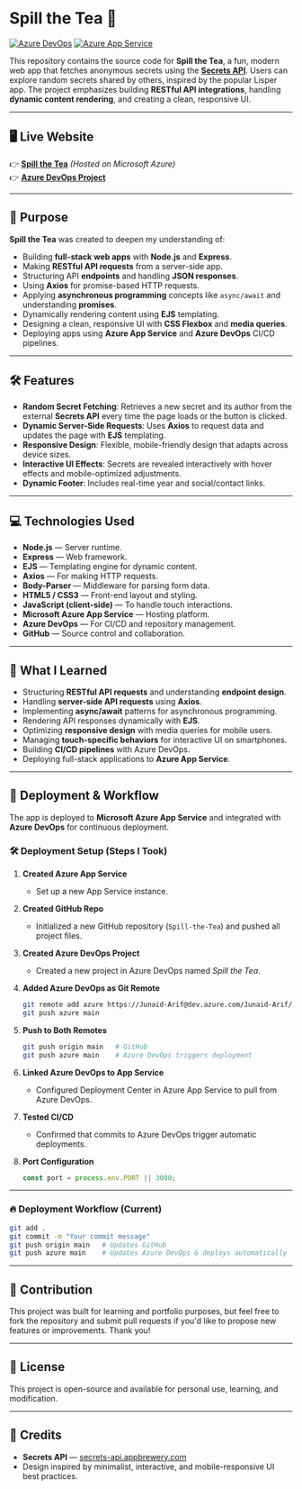 # Spill the Tea 🤫

[![Azure DevOps](https://img.shields.io/badge/Deployed%20via-Azure%20DevOps-blue)](https://dev.azure.com/Junaid-Arif/Spill%20the%20Tea)
[![Azure App Service](https://img.shields.io/badge/Hosted%20on-Azure%20App%20Service-brightgreen)](https://spill-the-tea-YOUR-APP-ID.canadacentral-01.azurewebsites.net/)

This repository contains the source code for **Spill the Tea**, a fun, modern web app that fetches anonymous secrets using the **[Secrets API](https://secrets-api.appbrewery.com/)**. Users can explore random secrets shared by others, inspired by the popular Lisper app. The project emphasizes building **RESTful API integrations**, handling **dynamic content rendering**, and creating a clean, responsive UI.

---

## 🖥️ Live Website

👉 **[Spill the Tea](https://spill-the-tea-YOUR-APP-ID.canadacentral-01.azurewebsites.net/)** _(Hosted on Microsoft Azure)_  
👉 **[Azure DevOps Project](https://dev.azure.com/Junaid-Arif/Spill%20the%20Tea)**

---

## 🎯 Purpose

**Spill the Tea** was created to deepen my understanding of:

- Building **full-stack web apps** with **Node.js** and **Express**.
- Making **RESTful API requests** from a server-side app.
- Structuring API **endpoints** and handling **JSON responses**.
- Using **Axios** for promise-based HTTP requests.
- Applying **asynchronous programming** concepts like `async/await` and understanding **promises**.
- Dynamically rendering content using **EJS** templating.
- Designing a clean, responsive UI with **CSS Flexbox** and **media queries**.
- Deploying apps using **Azure App Service** and **Azure DevOps** CI/CD pipelines.

---

## 🛠️ Features

- **Random Secret Fetching**: Retrieves a new secret and its author from the external **Secrets API** every time the page loads or the button is clicked.
- **Dynamic Server-Side Requests**: Uses **Axios** to request data and updates the page with **EJS** templating.
- **Responsive Design**: Flexible, mobile-friendly design that adapts across device sizes.
- **Interactive UI Effects**: Secrets are revealed interactively with hover effects and mobile-optimized adjustments.
- **Dynamic Footer**: Includes real-time year and social/contact links.

---

## 💻 Technologies Used

- **Node.js** — Server runtime.
- **Express** — Web framework.
- **EJS** — Templating engine for dynamic content.
- **Axios** — For making HTTP requests.
- **Body-Parser** — Middleware for parsing form data.
- **HTML5 / CSS3** — Front-end layout and styling.
- **JavaScript (client-side)** — To handle touch interactions.
- **Microsoft Azure App Service** — Hosting platform.
- **Azure DevOps** — For CI/CD and repository management.
- **GitHub** — Source control and collaboration.

---

## 🧠 What I Learned

- Structuring **RESTful API requests** and understanding **endpoint design**.
- Handling **server-side API requests** using **Axios**.
- Implementing **async/await** patterns for asynchronous programming.
- Rendering API responses dynamically with **EJS**.
- Optimizing **responsive design** with media queries for mobile users.
- Managing **touch-specific behaviors** for interactive UI on smartphones.
- Building **CI/CD pipelines** with Azure DevOps.
- Deploying full-stack applications to **Azure App Service**.

---

## 🚀 Deployment & Workflow

The app is deployed to **Microsoft Azure App Service** and integrated with **Azure DevOps** for continuous deployment.

### 🛠 Deployment Setup (Steps I Took)

1. **Created Azure App Service**

   - Set up a new App Service instance.

2. **Created GitHub Repo**

   - Initialized a new GitHub repository (`Spill-the-Tea`) and pushed all project files.

3. **Created Azure DevOps Project**

   - Created a new project in Azure DevOps named _Spill the Tea_.

4. **Added Azure DevOps as Git Remote**

   ```bash
   git remote add azure https://Junaid-Arif@dev.azure.com/Junaid-Arif/Spill%20the%20Tea/_git/Spill%20the%20Tea
   git push azure main
   ```

5. **Push to Both Remotes**

   ```bash
   git push origin main   # GitHub
   git push azure main    # Azure DevOps triggers deployment
   ```

6. **Linked Azure DevOps to App Service**

   - Configured Deployment Center in Azure App Service to pull from Azure DevOps.

7. **Tested CI/CD**

   - Confirmed that commits to Azure DevOps trigger automatic deployments.

8. **Port Configuration**

   ```javascript
   const port = process.env.PORT || 3000;
   ```

---

### 🔥 Deployment Workflow (Current)

```bash
git add .
git commit -m "Your commit message"
git push origin main   # Updates GitHub
git push azure main    # Updates Azure DevOps & deploys automatically
```

---

## 🤝 Contribution

This project was built for learning and portfolio purposes, but feel free to fork the repository and submit pull requests if you'd like to propose new features or improvements. Thank you!

---

## 📄 License

This project is open-source and available for personal use, learning, and modification.

---

## 🔗 Credits

- **Secrets API** — [secrets-api.appbrewery.com](https://secrets-api.appbrewery.com/)
- Design inspired by minimalist, interactive, and mobile-responsive UI best practices.
